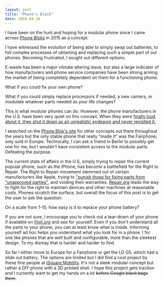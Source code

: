 ```yaml
---
layout: post
title: "Phone's Block"
date: 2018-04-16
---
```

<p>
I have been on the hunt and hoping for a modular phone since I came across <a href="https://phonebloks.com/" target="_blank">Phone Bloks</a> in 2015 as a concept.

I have witnessed the evolution of being able to simply swap out batteries, to full complex processes of obtaining and replacing such a simple part of our phones. Becoming frustrated, I sought out different options. 
</p>

<p>
E-waste has been a major climate altering issue, but also a large indicator of how manufacturers and phone service companies have been strong arming the market of being completely dependent on them for a functioning phone.
</p>

<p>
What if you could fix your own phone?
</p>

<p>
What if you could simply replace processors if needed, a new camera, or modulate whatever parts needed as your life changes?
</p>

<p>
This is what modular phones can do. However, the phone manufacturers in the U.S. have been very quiet on this concept. When they were <a target="_blank" href="http://fortune.com/2016/09/03/why-google-canceled-project-ara/">finally loud about it, they shut it down as an unrealistic endeavor and never revisited it.</a>
</p>

<p>
I searched on the <a href="https://phonebloks.com/development" target="_blank">Phone Blok's site</a> for other concepts out there throughout the years but the only stable phone that really "made it" was the Fairphone; only sold in Europe. Technically, I can ask a friend in Berlin to possibly get one for me, but I wouldn't have consistent access to the modular parts. Defeating the purpose.
</p>

<p>
The current state of affairs in the U.S, simply trying to repair the current popular phone, such as the iPhone, has become a battlefield for the Right to Repair. The Right to Repair movement stemmed out of certain manufacturers like Apple, trying to <a href="https://venturebeat.com/2018/05/02/apple-warranty-repair-practices-questioned-by-bbc-as-ftc-warning-looms/" target="_blank">"punish those for fixing parts from "unapproved parties",</a> and voiding their warranties. <a href="https://repair.org/legislation/>">Repair.org</a> leads the way to fight for the right to maintain devices and other machines at reasonable costs. Phones scratch the surface, but overall the focus of this post is to get the user to ask the question:
</p>

<p>On a scale from 1-10, how easy is it to replace your phone battery?</p>

<p>If you are not sure, I encourage you to check out a tear-down of your phone if available on <a href="https://www.ifixit.com/Teardown" target="_blank">ifixit.org</a> and see for yourself. Even if you don't understand all the parts to your phone, you can at least know what is inside. Informing yourself ad hoc helps you understand what you look for in a phone. I for one like phones that are well built and configurable, more than the sleekest design. To my dismay that is harder and harder to find.</p>

<p>So far I either move to Europe for a Fairphone or get the LG G5, which had a slide out battery. The options are limited but I did find a cool project by these fine people at <a href="https://www.kickstarter.com/projects/2070436562/kite" target="_blank">iSquare Mobility</a>. It's not a sleek modular concept but rather a DIY phone with a 3D printed shell. I hope this project gets traction and I currently want to get my hands on a kit <strike>before Google black bags them</strike>.

